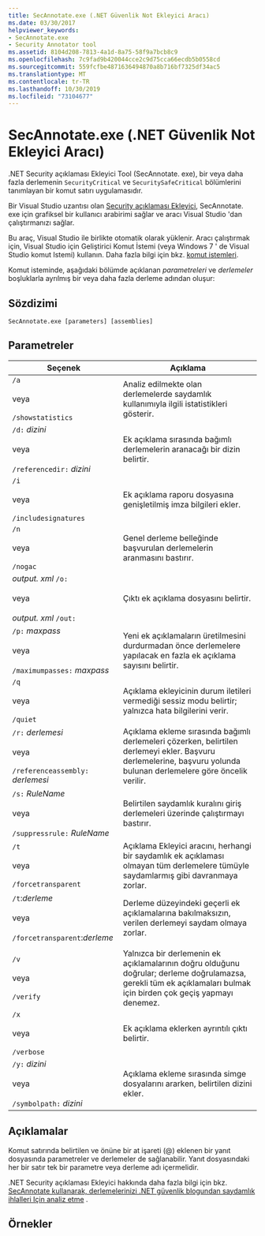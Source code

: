 ```yaml
---
title: SecAnnotate.exe (.NET Güvenlik Not Ekleyici Aracı)
ms.date: 03/30/2017
helpviewer_keywords:
- SecAnnotate.exe
- Security Annotator tool
ms.assetid: 8104d208-7813-4a1d-8a75-58f9a7bcb8c9
ms.openlocfilehash: 7c9fad9b420044cce2c9d75cca66ecdb5b0558cd
ms.sourcegitcommit: 559fcfbe4871636494870a8b716bf7325df34ac5
ms.translationtype: MT
ms.contentlocale: tr-TR
ms.lasthandoff: 10/30/2019
ms.locfileid: "73104677"
---
```

# <a name="secannotateexe-net-security-annotator-tool"></a>SecAnnotate.exe (.NET Güvenlik Not Ekleyici Aracı)
.NET Security açıklaması Ekleyici Tool (SecAnnotate. exe), bir veya daha fazla derlemenin `SecurityCritical` ve `SecuritySafeCritical` bölümlerini tanımlayan bir komut satırı uygulamasıdır.  
  
 Bir Visual Studio uzantısı olan [Security açıklaması Ekleyici](https://go.microsoft.com/fwlink/?LinkId=198007), SecAnnotate. exe için grafiksel bir kullanıcı arabirimi sağlar ve aracı Visual Studio 'dan çalıştırmanızı sağlar.  
  
 Bu araç, Visual Studio ile birlikte otomatik olarak yüklenir. Aracı çalıştırmak için, Visual Studio için Geliştirici Komut İstemi (veya Windows 7 ' de Visual Studio komut Istemi) kullanın. Daha fazla bilgi için bkz. [komut istemleri](developer-command-prompt-for-vs.md).  
  
 Komut isteminde, aşağıdaki bölümde açıklanan *parametreleri* ve *derlemeler* boşluklarla ayrılmış bir veya daha fazla derleme adından oluşur:  
  
## <a name="syntax"></a>Sözdizimi  
  
```console  
SecAnnotate.exe [parameters] [assemblies]  
```  
  
## <a name="parameters"></a>Parametreler  
  
|Seçenek|Açıklama|  
|------------|-----------------|  
|`/a`<br /><br /> veya<br /><br /> `/showstatistics`|Analiz edilmekte olan derlemelerde saydamlık kullanımıyla ilgili istatistikleri gösterir.|  
|`/d:` *dizini*<br /><br /> veya<br /><br /> `/referencedir:` *dizini*|Ek açıklama sırasında bağımlı derlemelerin aranacağı bir dizin belirtir.|  
|`/i`<br /><br /> veya<br /><br /> `/includesignatures`|Ek açıklama raporu dosyasına genişletilmiş imza bilgileri ekler.|  
|`/n`<br /><br /> veya<br /><br /> `/nogac`|Genel derleme belleğinde başvurulan derlemelerin aranmasını bastırır.|  
|*output. xml* `/o:`<br /><br /> veya<br /><br /> *output. xml* `/out:`|Çıktı ek açıklama dosyasını belirtir.|  
|`/p:` *maxpass*<br /><br /> veya<br /><br /> `/maximumpasses:` *maxpass*|Yeni ek açıklamaların üretilmesini durdurmadan önce derlemelere yapılacak en fazla ek açıklama sayısını belirtir.|  
|`/q`<br /><br /> veya<br /><br /> `/quiet`|Açıklama ekleyicinin durum iletileri vermediği sessiz modu belirtir; yalnızca hata bilgilerini verir.|  
|`/r:` *derlemesi*<br /><br /> veya<br /><br /> `/referenceassembly:` *derlemesi*|Açıklama ekleme sırasında bağımlı derlemeleri çözerken, belirtilen derlemeyi ekler. Başvuru derlemelerine, başvuru yolunda bulunan derlemelere göre öncelik verilir.|  
|`/s:` *RuleName*<br /><br /> veya<br /><br /> `/suppressrule:` *RuleName*|Belirtilen saydamlık kuralını giriş derlemeleri üzerinde çalıştırmayı bastırır.|  
|`/t`<br /><br /> veya<br /><br /> `/forcetransparent`|Açıklama Ekleyici aracını, herhangi bir saydamlık ek açıklaması olmayan tüm derlemelere tümüyle saydamlarmış gibi davranmaya zorlar.|  
|`/t`:*derleme*<br /><br /> veya<br /><br /> `/forcetransparent`:*derleme*|Derleme düzeyindeki geçerli ek açıklamalarına bakılmaksızın, verilen derlemeyi saydam olmaya zorlar.|  
|||  
|`/v`<br /><br /> veya<br /><br /> `/verify`|Yalnızca bir derlemenin ek açıklamalarının doğru olduğunu doğrular; derleme doğrulamazsa, gerekli tüm ek açıklamaları bulmak için birden çok geçiş yapmayı denemez.|  
|`/x`<br /><br /> veya<br /><br /> `/verbose`|Ek açıklama eklerken ayrıntılı çıktı belirtir.|  
|`/y:` *dizini*<br /><br /> veya<br /><br /> `/symbolpath:` *dizini*|Açıklama ekleme sırasında simge dosyalarını ararken, belirtilen dizini ekler.|  
  
## <a name="remarks"></a>Açıklamalar  
 Komut satırında belirtilen ve önüne bir at işareti (@) eklenen bir yanıt dosyasında parametreler ve derlemeler de sağlanabilir. Yanıt dosyasındaki her bir satır tek bir parametre veya derleme adı içermelidir.  
  
 .NET Security açıklaması Ekleyici hakkında daha fazla bilgi için bkz. [SecAnnotate kullanarak, derlemelerinizi .NET güvenlik blogundan saydamlık ihlalleri Için analiz etme](https://go.microsoft.com/fwlink/?LinkId=187648) .  
  
## <a name="examples"></a>Örnekler
